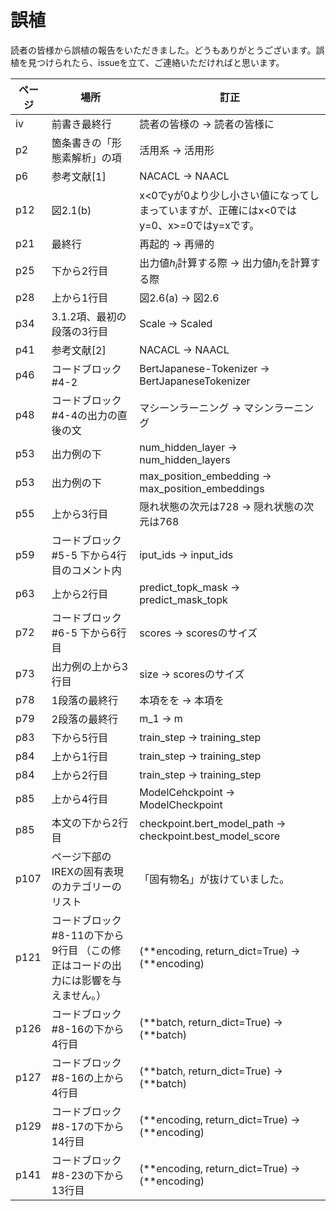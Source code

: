 # 誤植

読者の皆様から誤植の報告をいただきました。どうもありがとうございます。誤植を見つけられたら、issueを立て、ご連絡いただければと思います。

| ページ | 場所 | 訂正 |
| ---- | ---- | --- |
| iv | 前書き最終行 | 読者の皆様の -> 読者の皆様に |
| p2  | 箇条書きの「形態素解析」の項 | 活用系 -> 活用形 |
| p6  | 参考文献[1] | NACACL -> NAACL |
| p12 | 図2.1(b) | x<0でyが0より少し小さい値になってしまっていますが、正確にはx<0ではy=0、x>=0ではy=xです。| 
| p21 | 最終行 |再起的 -> 再帰的 |
| p25 | 下から2行目 | 出力値$h_i$計算する際 -> 出力値$h_i$を計算する際 |
| p28 | 上から1行目 | 図2.6(a) -> 図2.6 |
| p34 | 3.1.2項、最初の段落の3行目 | Scale -> Scaled |
| p41 | 参考文献[2] | NACACL -> NAACL |
| p46 | コードブロック#4-2 | BertJapanese-Tokenizer -> BertJapaneseTokenizer  |
| p48 | コードブロック#4-4の出力の直後の文 | マシーンラーニング -> マシンラーニング |
| p53 | 出力例の下 | num_hidden_layer -> num_hidden_layers |
| p53 | 出力例の下 | max_position_embedding -> max_position_embeddings |
| p55 | 上から3行目 | 隠れ状態の次元は728 -> 隠れ状態の次元は768 |
| p59 | コードブロック#5-5 下から4行目のコメント内 | iput_ids -> input_ids |
| p63 | 上から2行目 | predict_topk_mask -> predict_mask_topk |
| p72 | コードブロック#6-5 下から6行目 | scores -> scoresのサイズ |
| p73 | 出力例の上から3行目 | size -> scoresのサイズ |
| p78 | 1段落の最終行 | 本項をを -> 本項を |
| p79 | 2段落の最終行 | m_1 -> m |
| p83 | 下から5行目 | train_step -> training_step |
| p84 | 上から1行目 | train_step -> training_step |
| p84 | 上から2行目 | train_step -> training_step |
| p85 | 上から4行目 | ModelCehckpoint -> ModelCheckpoint |
| p85 | 本文の下から2行目 | checkpoint.bert_model_path -> checkpoint.best_model_score |
| p107 | ページ下部のIREXの固有表現のカテゴリーのリスト | 「固有物名」が抜けていました。|
| p121| コードブロック#8-11の下から9行目 （この修正はコードの出力には影響を与えません。） | (\*\*encoding, return_dict=True) -> (\*\*encoding)|
| p126| コードブロック#8-16の下から4行目 | (\*\*batch, return_dict=True) -> (\*\*batch)|
| p127| コードブロック#8-16の上から4行目 | (\*\*batch, return_dict=True) -> (\*\*batch)|
| p129| コードブロック#8-17の下から14行目 | (\*\*encoding, return_dict=True) -> (\*\*encoding)|
| p141| コードブロック#8-23の下から13行目 | (\*\*encoding, return_dict=True) -> (\*\*encoding)|
